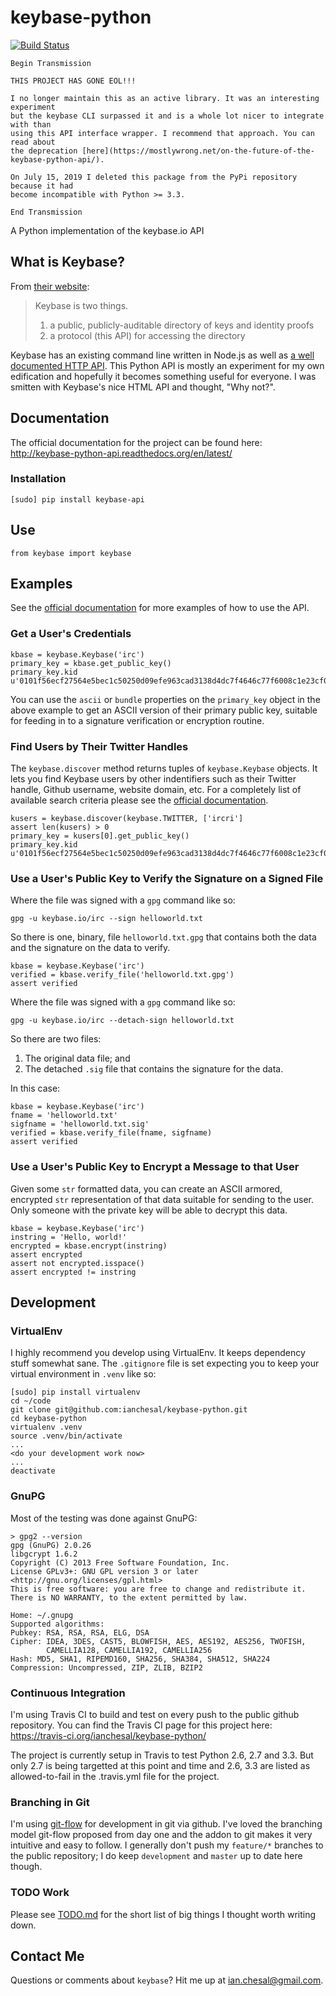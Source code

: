 # keybase-python

[![Build Status](https://travis-ci.org/ianchesal/keybase-python.svg?branch=develop)](https://travis-ci.org/ianchesal/keybase-python)

```
Begin Transmission

THIS PROJECT HAS GONE EOL!!!

I no longer maintain this as an active library. It was an interesting experiment
but the keybase CLI surpassed it and is a whole lot nicer to integrate with than
using this API interface wrapper. I recommend that approach. You can read about
the deprecation [here](https://mostlywrong.net/on-the-future-of-the-keybase-python-api/).

On July 15, 2019 I deleted this package from the PyPi repository because it had
become incompatible with Python >= 3.3.

End Transmission
```

A Python implementation of the keybase.io API

## What is Keybase?

From [their website](https://keybase.io/):

> Keybase is two things.
>
> 1. a public, publicly-auditable directory of keys and identity proofs
> 1. a protocol (this API) for accessing the directory

Keybase has an existing command line written in Node.js as well as [a well documented HTTP API](https://keybase.io/__/api-docs/1.0). This Python API is mostly an experiment for my own edification and hopefully it becomes something useful for everyone. I was smitten with Keybase's nice HTML API and thought, "Why not?".

## Documentation

The official documentation for the project can be found here: http://keybase-python-api.readthedocs.org/en/latest/

### Installation

    [sudo] pip install keybase-api

## Use

    from keybase import keybase

## Examples

See the [official documentation](http://keybase-python-api.readthedocs.org/en/latest/) for more examples of how to use the API.

### Get a User's Credentials

    kbase = keybase.Keybase('irc')
    primary_key = kbase.get_public_key()
    primary_key.kid
    u'0101f56ecf27564e5bec1c50250d09efe963cad3138d4dc7f4646c77f6008c1e23cf0a'

You can use the `ascii` or `bundle` properties on the `primary_key` object in the above example to get an ASCII version of their primary public key, suitable for feeding in to a signature verification or encryption routine.

### Find Users by Their Twitter Handles

The `keybase.discover` method returns tuples of `keybase.Keybase` objects. It lets you find Keybase users by other indentifiers such as their Twitter handle, Github username, website domain, etc. For a completely list of available search criteria please see the [official documentation](http://keybase-python-api.readthedocs.org/en/latest/).

    kusers = keybase.discover(keybase.TWITTER, ['ircri']
    assert len(kusers) > 0
    primary_key = kusers[0].get_public_key()
    primary_key.kid
    u'0101f56ecf27564e5bec1c50250d09efe963cad3138d4dc7f4646c77f6008c1e23cf0a'

### Use a User's Public Key to Verify the Signature on a Signed File

Where the file was signed with a `gpg` command like so:

    gpg -u keybase.io/irc --sign helloworld.txt

So there is one, binary, file `helloworld.txt.gpg` that contains both the data and the signature on the data to verify.

    kbase = keybase.Keybase('irc')
    verified = kbase.verify_file('helloworld.txt.gpg')
    assert verified

Where the file was signed with a `gpg` command like so:

    gpg -u keybase.io/irc --detach-sign helloworld.txt

So there are two files:

1. The original data file; and
1. The detached `.sig` file that contains the signature for the data.

In this case:

    kbase = keybase.Keybase('irc')
    fname = 'helloworld.txt'
    sigfname = 'helloworld.txt.sig'
    verified = kbase.verify_file(fname, sigfname)
    assert verified

### Use a User's Public Key to Encrypt a Message to that User

Given some `str` formatted data, you can create an ASCII armored, encrypted `str` representation of that data suitable for sending to the user. Only someone with the private key will be able to decrypt this data.

    kbase = keybase.Keybase('irc')
    instring = 'Hello, world!'
    encrypted = kbase.encrypt(instring)
    assert encrypted
    assert not encrypted.isspace()
    assert encrypted != instring

## Development

### VirtualEnv

I highly recommend you develop using VirtualEnv. It keeps dependency stuff somewhat sane. The `.gitignore` file is set expecting you to keep your virtual environment in `.venv` like so:

    [sudo] pip install virtualenv
    cd ~/code
    git clone git@github.com:ianchesal/keybase-python.git
    cd keybase-python
    virtualenv .venv
    source .venv/bin/activate
    ...
    <do your development work now>
    ...
    deactivate

### GnuPG

Most of the testing was done against GnuPG:

    > gpg2 --version
    gpg (GnuPG) 2.0.26
    libgcrypt 1.6.2
    Copyright (C) 2013 Free Software Foundation, Inc.
    License GPLv3+: GNU GPL version 3 or later <http://gnu.org/licenses/gpl.html>
    This is free software: you are free to change and redistribute it.
    There is NO WARRANTY, to the extent permitted by law.

    Home: ~/.gnupg
    Supported algorithms:
    Pubkey: RSA, RSA, RSA, ELG, DSA
    Cipher: IDEA, 3DES, CAST5, BLOWFISH, AES, AES192, AES256, TWOFISH,
            CAMELLIA128, CAMELLIA192, CAMELLIA256
    Hash: MD5, SHA1, RIPEMD160, SHA256, SHA384, SHA512, SHA224
    Compression: Uncompressed, ZIP, ZLIB, BZIP2

### Continuous Integration

I'm using Travis CI to build and test on every push to the public github repository. You can find the Travis CI page for this project here: https://travis-ci.org/ianchesal/keybase-python/

The project is currently setup in Travis to test Python 2.6, 2.7 and 3.3. But only 2.7 is being targetted at this point and time and 2.6, 3.3 are listed as allowed-to-fail in the .travis.yml file for the project.

### Branching in Git

I'm using [git-flow](http://nvie.com/posts/a-successful-git-branching-model/) for development in git via github. I've loved the branching model git-flow proposed from day one and the addon to git makes it very intuitive and easy to follow. I generally don't push my `feature/*` branches to the public repository; I do keep `development` and `master` up to date here though.

### TODO Work

Please see [TODO.md](TODO.md) for the short list of big things I thought worth writing down.

## Contact Me

Questions or comments about `keybase`? Hit me up at ian.chesal@gmail.com.
